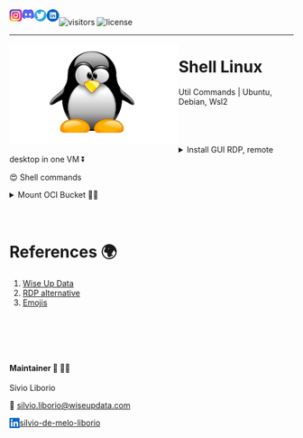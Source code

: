 <a href="https://github.com/wiseupdata/wiseupdata">
  <img align="left" alt="Wise Up Data's Instagram" width="22px" src="https://raw.githubusercontent.com/wiseupdata/wiseupdata/main/assets/instagram.png" />   
</a> 
<a href="https://github.com/wiseupdata/wiseupdata">
  <img align="left" alt="wise Up Data's Discord" width="22px" src="https://raw.githubusercontent.com/wiseupdata/wiseupdata/main/assets/discord.png" />
</a>
<a href="https://github.com/wiseupdata/wiseupdata">
  <img align="left" alt="wise Up Data | Twitter" width="22px" src="https://raw.githubusercontent.com/wiseupdata/wiseupdata/main/assets/twitter.png" />
</a>
<a href="https://github.com/wiseupdata/wiseupdata">
  <img align="left" alt="wise Up Data's LinkedIN" width="22px" src="https://raw.githubusercontent.com/wiseupdata/wiseupdata/main/assets/linkedin.png" />
</a>

![visitors](https://visitor-badge.glitch.me/badge?page_id=wiseupdata.shell-linux&left_color=green&right_color=black)
![license](https://img.shields.io/github/license/wiseupdata/shell-linux)

---

<a name="readme-top"></a>

<a href="https://github.com/wiseupdata/wiseupdata">
<img align="left" alt="img" src="https://raw.githubusercontent.com/wiseupdata/shell-linux/master/assets/linux.png" width="300" />
</a>

<h1>
Shell Linux
</h1>
Util Commands | Ubuntu, Debian, Wsl2
<br>
<br>
<br>
<br>
<br>

<details>
<summary>
    Install GUI RDP, remote desktop in one VM ⏬
</summary>

<br>
<details>
<summary>
    Information 🔎
</summary>

> X2Go is a remote desktop software solution that enables you to access graphical desktops of Linux servers over a low bandwidth connection. It is a fast and lightweight alternative to other remote desktop protocols, such as VNC or RDP.
> 
> X2Go is a good choice for setting up RDP on your Ubuntu VM running in Cloud for several reasons:
> 
> - It is open-source and free.
> - It provides a secure remote desktop solution by using the SSH protocol for encryption.
> - It supports various desktop environments, such as Xfce, Mate, LXDE, KDE, and more.
> - It is easy to install and configure on Ubuntu.
> - It has a low memory footprint, making it suitable for low-spec VMs.
> 
> Overall, X2Go is a reliable and efficient option for setting up RDP on your Ubuntu VM in Cloud.

</details>


<details>
<summary>
  Installation 🧑‍💻
</summary>


### Let's update the Ubuntu system

```
sudo apt update
sudo apt upgrade
```

<img align="center" alt="gif" src="assets/update.gif" width="700" />
</img>
<br>

### Install the X2Go server

```
sudo apt install software-properties-common
sudo add-apt-repository ppa:x2go/stable
sudo apt update
sudo apt install x2goserver x2goserver-xsession
```
<a href="https://github.com/wiseupdata/wiseupdata">
<img align="center" alt="gif" src="assets/x2go.gif" width="700" />
</img>
</a>
<br>

### Install the xfce4 server

```
sudo apt install xfce4
```
<a href="https://github.com/wiseupdata/wiseupdata">
<img align="center" alt="gif" src="assets/xfce4.gif" width="700" /></img>
</a>
<br>


### You can also install the gnome

```
sudo apt-get install ubuntu-gnome-desktop
```



### Start the X2Go server

```
sudo systemctl start x2goserver
sudo service x2goserver status
```

<a href="https://github.com/wiseupdata/wiseupdata">
<img align="center" alt="gif" src="assets/x2goserver.gif" width="700" />
</a>

<br>
<br>

</details>

<details>
<summary>
  Extra - Install the X2Go Client in the Windows 11 ♨️
</summary>

### Let's download the client ✈️

[X2GoClient](https://wiki.x2go.org/doku.php/doc:installation:x2goclient)

<a href="https://github.com/wiseupdata/wiseupdata">
<img align="center" alt="gif" src="assets/x2goclientdownload.gif" width="700" />
</img>
</a>
<br>

### Install the software

<img align="center" alt="gif" src="assets/x2goclientinstall.gif" width="700" />
</img>
<br>

</details>

</details>

😍 Shell commands 

<details>
<summary>
  Mount OCI Bucket 🧑‍💻
</summary>


### Let's install the s3fs-fuse


> Requirements
> - jq  `sudo apt install jq`
> - [oci cli](https://docs.oracle.com/en-us/iaas/Content/API/SDKDocs/cliinstall.htm) 

```
sudo apt-get update

sudo apt install s3fs -y 
```

<a href="https://github.com/wiseupdata/wiseupdata">
<img align="center" alt="gif" src="assets/install.gif" width="700" />
</a>

<br>
<br>

### Generate the credentials in the Oracle Painel

> Profile [icon] > My profile > Customer secret keys

<a href="https://github.com/wiseupdata/wiseupdata">
<img align="center" alt="gif" src="assets/secret.gif" width="700" />
<a/>

### Save the credentials

```
echo $ACCESS_KEY_OCI_ID:$SECRET_ACCESS_OCI_KEY > $HOME/.passwd-s3fs

chmod 600 ${HOME}/.passwd-s3fs
```
Replace with the values you got from the web browser.


You can check the result with 
```
cat $HOME/.passwd-s3fs
```

### Create a directory to the mount

```
sudo mkdir -p /oci/mnt/
sudo chown  $USER:$USER /oci/mnt

#check the path
ls -la /oci/mnt/
```

### let's create the mount

```
mountPath=/mnt/oci
mkdir -p $mountPath

nameSpace=$(oci os ns get | jq -r '.data') # you need the oci cli
bucketName="dl-wiseupdata-data-dev"
region="us-ashburn-1"
url=https://$nameSpace.compat.objectstorage.$region.oraclecloud.com

s3fs $bucketName $mountPath \
-o passwd_file=$HOME/.passwd-s3fs \
-o url=$url \
-o endpoint=$region \
-o nomultipart \
-o use_path_request_style \
-o allow_other \
-o dbg=info 

ls -la $mountPath
```

### Unmount
```
umount -l $mountPath

#not mounted anymore
ls -la $mountPath

# alternative 
sudo fusermount -u $mountPath
```

# Clean the resources 🏳
```
sudo rm -Rf $mountPath
```


### Troubleshoot in the creating 😕

```
#check the variables values:

echo $nameSpace
echo $bucketName
echo $region
echo $url

ls -la $mountPath
cat $HOME/.passwd-s3fs
```

### Troubleshoot unmount 😕

```
lsof /home/wiseupdata/.oci_mount
sudo kill 42277
```


</details>

<br>
<br>

# References 🌍

1. [Wise Up Data](https://github.com/wiseupdata)
1. [RDP alternative](https://www.youtube.com/watch?v=Moscv2moML8)
1. [Emojis](https://github.com/ikatyang/emoji-cheat-sheet/blob/master/README.md)

<br><br>
---

#### Maintainer 🤗 👨‍💻

Sivio Liborio

📧 silvio.liborio@wiseupdata.com

<a href="https://www.linkedin.com/in/silvio-de-melo-liborio">silvio-de-melo-liborio <img align="left" alt="LinkedIN" width="18px" src="https://raw.githubusercontent.com/wiseupdata/wsl-latest/main/assets/linkedin.svg" />
</a>
